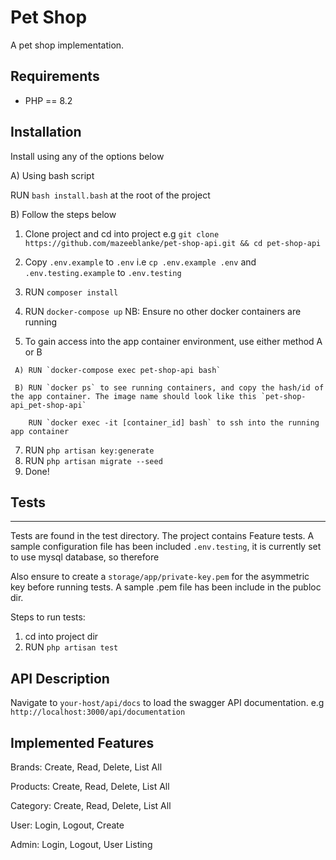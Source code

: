 # Pet Shop

A pet shop implementation.

## Requirements
 - PHP == 8.2

Installation
------------
Install using any of the options below

A) Using bash script

RUN ` bash install.bash ` at the root of the project

B) Follow the steps below

1. Clone project and cd into project e.g `git clone https://github.com/mazeeblanke/pet-shop-api.git && cd pet-shop-api`
2. Copy `.env.example` to `.env` i.e `cp .env.example .env` and `.env.testing.example` to `.env.testing`
3. RUN `composer install`
4. RUN `docker-compose up` NB: Ensure no other docker containers are running

5. To gain access into the app container environment, use either method A or B
``` 
 A) RUN `docker-compose exec pet-shop-api bash`
```
```
 B) RUN `docker ps` to see running containers, and copy the hash/id of the app container. The image name should look like this `pet-shop-api_pet-shop-api`

    RUN `docker exec -it [container_id] bash` to ssh into the running app container
```

7. RUN `php artisan key:generate`
8. RUN `php artisan migrate --seed`
10. Done!

## Tests
-------------
Tests are found in the test directory. The project contains Feature tests.
A sample configuration file has been included `.env.testing`, it is currently set to use mysql database, so therefore

Also ensure to create a `storage/app/private-key.pem` for the asymmetric key before running tests. A sample .pem file has been include in the publoc dir. 

Steps to run tests:

1. cd into project dir
2. RUN `php artisan test`

API Description
---------------
Navigate to `your-host/api/docs` to load the swagger API documentation. e.g `http://localhost:3000/api/documentation`


Implemented Features
--------------------
Brands: Create, Read, Delete, List All

Products: Create, Read, Delete, List All

Category: Create, Read, Delete, List All

User: Login, Logout, Create

Admin: Login, Logout, User Listing
